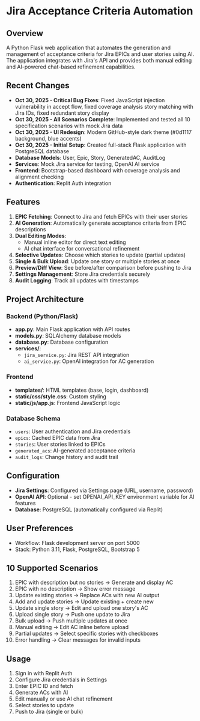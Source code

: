 # Jira Acceptance Criteria Automation

## Overview
A Python Flask web application that automates the generation and management of acceptance criteria for Jira EPICs and user stories using AI. The application integrates with Jira's API and provides both manual editing and AI-powered chat-based refinement capabilities.

## Recent Changes
- **Oct 30, 2025 - Critical Bug Fixes**: Fixed JavaScript injection vulnerability in accept flow, fixed coverage analysis story matching with Jira IDs, fixed redundant story display
- **Oct 30, 2025 - All Scenarios Complete**: Implemented and tested all 10 specification scenarios with mock Jira data
- **Oct 30, 2025 - UI Redesign**: Modern GitHub-style dark theme (#0d1117 background, blue accents)
- **Oct 30, 2025 - Initial Setup**: Created full-stack Flask application with PostgreSQL database
- **Database Models**: User, Epic, Story, GeneratedAC, AuditLog
- **Services**: Mock Jira service for testing, OpenAI AI service
- **Frontend**: Bootstrap-based dashboard with coverage analysis and alignment checking
- **Authentication**: Replit Auth integration

## Features
1. **EPIC Fetching**: Connect to Jira and fetch EPICs with their user stories
2. **AI Generation**: Automatically generate acceptance criteria from EPIC descriptions
3. **Dual Editing Modes**:
   - Manual inline editor for direct text editing
   - AI chat interface for conversational refinement
4. **Selective Updates**: Choose which stories to update (partial updates)
5. **Single & Bulk Upload**: Update one story or multiple stories at once
6. **Preview/Diff View**: See before/after comparison before pushing to Jira
7. **Settings Management**: Store Jira credentials securely
8. **Audit Logging**: Track all updates with timestamps

## Project Architecture

### Backend (Python/Flask)
- **app.py**: Main Flask application with API routes
- **models.py**: SQLAlchemy database models
- **database.py**: Database configuration
- **services/**:
  - `jira_service.py`: Jira REST API integration
  - `ai_service.py`: OpenAI integration for AC generation

### Frontend
- **templates/**: HTML templates (base, login, dashboard)
- **static/css/style.css**: Custom styling
- **static/js/app.js**: Frontend JavaScript logic

### Database Schema
- `users`: User authentication and Jira credentials
- `epics`: Cached EPIC data from Jira
- `stories`: User stories linked to EPICs
- `generated_acs`: AI-generated acceptance criteria
- `audit_logs`: Change history and audit trail

## Configuration
- **Jira Settings**: Configured via Settings page (URL, username, password)
- **OpenAI API**: Optional - set OPENAI_API_KEY environment variable for AI features
- **Database**: PostgreSQL (automatically configured via Replit)

## User Preferences
- Workflow: Flask development server on port 5000
- Stack: Python 3.11, Flask, PostgreSQL, Bootstrap 5

## 10 Supported Scenarios
1. EPIC with description but no stories → Generate and display AC
2. EPIC with no description → Show error message
3. Update existing stories → Replace ACs with new AI output
4. Add and update stories → Update existing + create new
5. Update single story → Edit and upload one story's AC
6. Upload single story → Push one update to Jira
7. Bulk upload → Push multiple updates at once
8. Manual editing → Edit AC inline before upload
9. Partial updates → Select specific stories with checkboxes
10. Error handling → Clear messages for invalid inputs

## Usage
1. Sign in with Replit Auth
2. Configure Jira credentials in Settings
3. Enter EPIC ID and fetch
4. Generate ACs with AI
5. Edit manually or use AI chat refinement
6. Select stories to update
7. Push to Jira (single or bulk)
